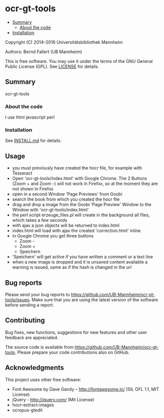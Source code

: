 # ocr-gt-tools

  * [Summary](#summary)
    * [About the code](#about-the-code)
  * [Installation](#installation)

Copyright (C) 2014–2016 Universitätsbibliothek Mannheim

Authors: Bernd Fallert (UB Mannheim)

This is free software. You may use it under the terms of the
GNU General Public License (GPL). See [LICENSE](LICENSE) for details.


## Summary

ocr-gt-tools




### About the code

I use html javascript perl


### Installation

See [INSTALL.md](INSTALL.md) for details.

## Usage

- you must previously have created the hocr file, for example with Tesseract
- Open 'ocr-gt-tools/index.html' with Google Chrome. The 2 Buttons (Zoom + and Zoom -) will not work in Firefox, so at the moment they are not shown in Firefox
- open in a second Window 'Page Previews' from Goobi
- search the book from which you created the hocr file
- drag and drop a image from the Goobi 'Page Preview' Window to the Window with 'ocr-gt-tools/index.html'
- the perl script erzeuge_files.pl will create in the background all files, which takes a few seconds
- with ajax a json objects will be returned to index.html
- index.html will load with ajax the created 'correction.html' inline
- in Google Chrome you get three buttons
  - Zoom -
  - Zoom +
  - Speichern
- 'Speichern' will get active if you have written a comment or a text line
- when a new image is dropped and it is unsaved content available a warning is issued, same as if the hash is changed in the url



## Bug reports

Please send your bug reports to https://github.com/UB-Mannheim/ocr-gt-tools/issues.
Make sure that you are using the latest version of the software
before sending a report.


## Contributing

Bug fixes, new functions, suggestions for new features and
other user feedback are appreciated.

The source code is available from https://github.com/UB-Mannheim/ocr-gt-tools.
Please prepare your code contributions also on GitHub.


## Acknowledgments

This project uses other free software:

* Font Awesome by Dave Gandy – http://fontawesome.io/ (SIL OFL 1.1, MIT License)
* jQuery - http://jquery.com/ (Mit License)
* hocr-extract-images
* ocropus-gtedit
